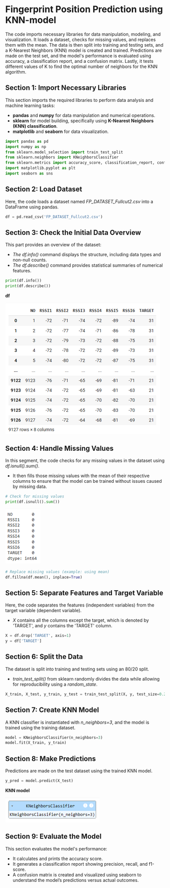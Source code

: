 # Fingerprint Position Prediction using KNN-model

The code imports necessary libraries for data manipulation, modeling, and visualization. It loads a dataset, checks for missing values, and replaces them with the mean. The data is then split into training and testing sets, and a K-Nearest Neighbors (KNN) model is created and trained. Predictions are made on the test set, and the model's performance is evaluated using accuracy, a classification report, and a confusion matrix. Lastly, it tests different values of K to find the optimal number of neighbors for the KNN algorithm.

## Section 1: Import Necessary Libraries
This section imports the required libraries to perform data analysis and machine learning tasks:
- **pandas** and **numpy** for data manipulation and numerical operations.
- **sklearn** for model building, specifically using **K-Nearest Neighbors (KNN) classification**.
- **matplotlib** and **seaborn** for data visualization.
```python
import pandas as pd
import numpy as np
from sklearn.model_selection import train_test_split
from sklearn.neighbors import KNeighborsClassifier
from sklearn.metrics import accuracy_score, classification_report, confusion_matrix
import matplotlib.pyplot as plt
import seaborn as sns
```
## Section 2: Load Dataset
Here, the code loads a dataset named *FP_DATASET_Fullcut2.csv* into a DataFrame using pandas.
```python
df = pd.read_csv('FP_DATASET_Fullcut2.csv')
```
## Section 3: Check the Initial Data Overview
This part provides an overview of the dataset:
- *The df.info()* command displays the structure, including data types and non-null counts.
- *The df.describe()* command provides statistical summaries of numerical features.
```python
print(df.info())
print(df.describe())
```
**df**

![Result](https://github.com/Sayomphon/Fingerprint-Position-Prediction-using-KNN-model/blob/main/df.PNG)

## Section 4: Handle Missing Values
In this segment, the code checks for any missing values in the dataset using *df.isnull().sum()*.
- It then fills those missing values with the mean of their respective columns to ensure that the model can be trained without issues caused by missing data.
```python
# Check for missing values
print(df.isnull().sum())
```
![Result](https://github.com/Sayomphon/Fingerprint-Position-Prediction-using-KNN-model/blob/main/dfisnull.PNG)

```python
# Replace missing values (example: using mean)
df.fillna(df.mean(), inplace=True)
```
## Section 5: Separate Features and Target Variable
Here, the code separates the features (independent variables) from the target variable (dependent variable).
- *X* contains all the columns except the target, which is denoted by 'TARGET', and *y* contains the 'TARGET' column.
```python
X = df.drop('TARGET', axis=1)
y = df['TARGET']
```
## Section 6: Split the Data
The dataset is split into training and testing sets using an 80/20 split.
- *train_test_split()* from sklearn randomly divides the data while allowing for reproducibility using a *random_state*.
```python
X_train, X_test, y_train, y_test = train_test_split(X, y, test_size=0.2, random_state=42)
```
## Section 7: Create KNN Model
A KNN classifier is instantiated with *n_neighbors=3*, and the model is trained using the training dataset.
```python
model = KNeighborsClassifier(n_neighbors=3)
model.fit(X_train, y_train)
```
## Section 8: Make Predictions
Predictions are made on the test dataset using the trained KNN model.
```python
y_pred = model.predict(X_test)
```
**KNN model**

![Result](https://github.com/Sayomphon/Fingerprint-Position-Prediction-using-KNN-model/blob/main/KNN%20model.PNG)

## Section 9: Evaluate the Model
This section evaluates the model's performance:
 - It calculates and prints the accuracy score.
 - It generates a classification report showing precision, recall, and f1-score.
 - A confusion matrix is created and visualized using seaborn to understand the model’s predictions versus actual outcomes.

